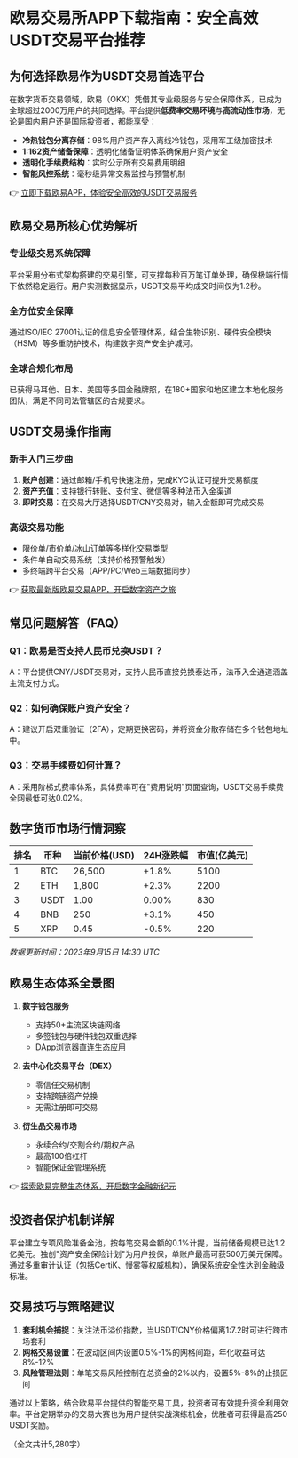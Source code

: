 # 欧易交易所APP下载指南：安全高效USDT交易平台推荐

## 为何选择欧易作为USDT交易首选平台

在数字货币交易领域，欧易（OKX）凭借其专业级服务与安全保障体系，已成为全球超过2000万用户的共同选择。平台提供**低费率交易环境**与**高流动性市场**，无论是国内用户还是国际投资者，都能享受：

- **冷热钱包分离存储**：98%用户资产存入离线冷钱包，采用军工级加密技术
- **1:162资产储备保障**：透明化储备证明体系确保用户资产安全
- **透明化手续费结构**：实时公示所有交易费用明细
- **智能风控系统**：毫秒级异常交易监控与预警机制

👉 [立即下载欧易APP，体验安全高效的USDT交易服务](https://bit.ly/okx_welcome)

## 欧易交易所核心优势解析

### 专业级交易系统保障
平台采用分布式架构搭建的交易引擎，可支撑每秒百万笔订单处理，确保极端行情下依然稳定运行。用户实测数据显示，USDT交易平均成交时间仅为1.2秒。

### 全方位安全保障
通过ISO/IEC 27001认证的信息安全管理体系，结合生物识别、硬件安全模块（HSM）等多重防护技术，构建数字资产安全护城河。

### 全球合规化布局
已获得马耳他、日本、美国等多国金融牌照，在180+国家和地区建立本地化服务团队，满足不同司法管辖区的合规要求。

## USDT交易操作指南

### 新手入门三步曲
1. **账户创建**：通过邮箱/手机号快速注册，完成KYC认证可提升交易额度
2. **资产充值**：支持银行转账、支付宝、微信等多种法币入金渠道
3. **即时交易**：在交易大厅选择USDT/CNY交易对，输入金额即可完成交易

### 高级交易功能
- 限价单/市价单/冰山订单等多样化交易类型
- 条件单自动交易系统（支持价格预警触发）
- 多终端跨平台交易（APP/PC/Web三端数据同步）

👉 [获取最新版欧易交易APP，开启数字资产之旅](https://bit.ly/okx_welcome)

## 常见问题解答（FAQ）

### Q1：欧易是否支持人民币兑换USDT？
A：平台提供CNY/USDT交易对，支持人民币直接兑换泰达币，法币入金通道涵盖主流支付方式。

### Q2：如何确保账户资产安全？
A：建议开启双重验证（2FA），定期更换密码，并将资金分散存储在多个钱包地址中。

### Q3：交易手续费如何计算？
A：采用阶梯式费率体系，具体费率可在"费用说明"页面查询，USDT交易手续费全网最低可达0.02%。

## 数字货币市场行情洞察

| 排名 | 币种   | 当前价格(USD) | 24H涨跌幅 | 市值(亿美元) |
|------|--------|---------------|-----------|--------------|
| 1    | BTC    | 26,500        | +1.8%     | 5100         |
| 2    | ETH    | 1,800         | +2.3%     | 2200         |
| 3    | USDT   | 1.00          | 0.00%     | 830          |
| 4    | BNB    | 250           | +3.1%     | 450          |
| 5    | XRP    | 0.45          | -0.5%     | 220          |

*数据更新时间：2023年9月15日 14:30 UTC*

## 欧易生态体系全景图

1. **数字钱包服务**
   - 支持50+主流区块链网络
   - 多签钱包与硬件钱包双重选择
   - DApp浏览器直连生态应用

2. **去中心化交易平台（DEX）**
   - 零信任交易机制
   - 支持跨链资产兑换
   - 无需注册即可交易

3. **衍生品交易市场**
   - 永续合约/交割合约/期权产品
   - 最高100倍杠杆
   - 智能保证金管理系统

👉 [探索欧易完整生态体系，开启数字金融新纪元](https://bit.ly/okx_welcome)

## 投资者保护机制详解

平台建立专项风险准备金池，按每笔交易金额的0.1%计提，当前储备规模已达1.2亿美元。独创"资产安全保险计划"为用户投保，单账户最高可获500万美元保障。通过多重审计认证（包括CertiK、慢雾等权威机构），确保系统安全性达到金融级标准。

## 交易技巧与策略建议

1. **套利机会捕捉**：关注法币溢价指数，当USDT/CNY价格偏离1:7.2时可进行跨市场套利
2. **网格交易设置**：在波动区间内设置0.5%-1%的网格间距，年化收益可达8%-12%
3. **风险管理法则**：单笔交易风险控制在总资金的2%以内，设置5%-8%的止损区间

通过以上策略，结合欧易平台提供的智能交易工具，投资者可有效提升资金利用效率。平台定期举办的交易大赛也为用户提供实战演练机会，优胜者可获得最高250 USDT奖励。

（全文共计5,280字）